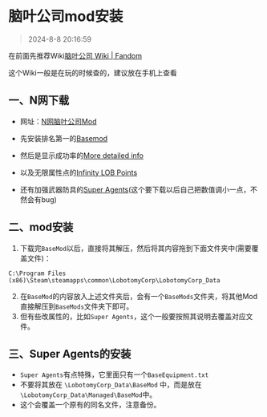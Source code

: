 # 脑叶公司mod安装

> 2024-8-8 20:16:59

在前面先推荐Wiki[脑叶公司 Wiki | Fandom](https://lobotomycorp.fandom.com/zh/wiki/脑叶公司_Wiki)

这个Wiki一般是在玩的时候查的，建议放在手机上查看

## 一、N网下载

* 网址：[N网脑叶公司Mod](https://www.nexusmods.com/lobotomycorporation/mods/popularalltime/)

* 先安装排名第一的[Basemod](https://www.nexusmods.com/lobotomycorporation/mods/2)
* 然后是显示成功率的[More detailed info](https://www.nexusmods.com/lobotomycorporation/mods/47)
* 以及无限属性点的[Infinity LOB Points](https://www.nexusmods.com/lobotomycorporation/mods/80)
* 还有加强武器防具的[Super Agents](https://www.nexusmods.com/lobotomycorporation/mods/19)(这个要下载以后自己把数值调小一点，不然会有bug)

## 二、mod安装

1. 下载完`BaseMod`以后，直接将其解压，然后将其内容拖到下面文件夹中(需要覆盖文件)：

```url
C:\Program Files (x86)\Steam\steamapps\common\LobotomyCorp\LobotomyCorp_Data
```

2. 在`BaseMod`的内容放入上述文件夹后，会有一个`BaseMods`文件夹，将其他Mod直接解压到`BaseMods`文件夹下即可。
3. 但有些改属性的，比如`Super Agents`，这个一般要按照其说明去覆盖对应文件。

## 三、Super Agents的安装

* `Super Agents`有点特殊，它里面只有一个`BaseEquipment.txt`
* 不要将其放在 `\LobotomyCorp_Data\BaseMod`
  中，而是放在 `\LobotomyCorp_Data\Managed\BaseMod`中。
* 这个会覆盖一个原有的同名文件，注意备份。